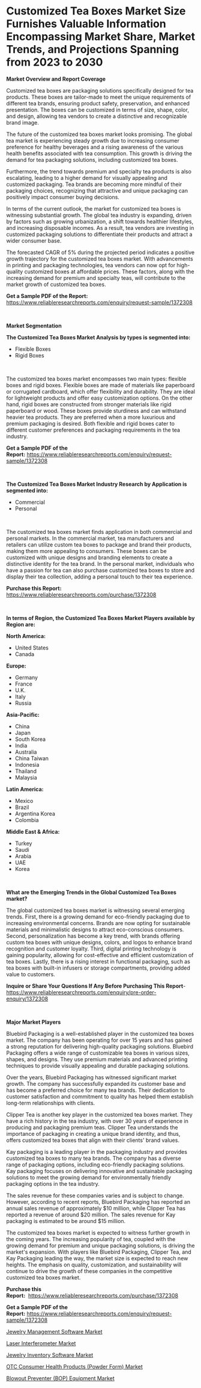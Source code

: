 <p><h1>Customized Tea Boxes Market Size Furnishes Valuable Information Encompassing Market Share, Market Trends, and Projections Spanning from 2023 to 2030</h1></p><p><strong>Market Overview and Report Coverage</strong></p>
<p><p>Customized tea boxes are packaging solutions specifically designed for tea products. These boxes are tailor-made to meet the unique requirements of different tea brands, ensuring product safety, preservation, and enhanced presentation. The boxes can be customized in terms of size, shape, color, and design, allowing tea vendors to create a distinctive and recognizable brand image.</p><p>The future of the customized tea boxes market looks promising. The global tea market is experiencing steady growth due to increasing consumer preference for healthy beverages and a rising awareness of the various health benefits associated with tea consumption. This growth is driving the demand for tea packaging solutions, including customized tea boxes.</p><p>Furthermore, the trend towards premium and specialty tea products is also escalating, leading to a higher demand for visually appealing and customized packaging. Tea brands are becoming more mindful of their packaging choices, recognizing that attractive and unique packaging can positively impact consumer buying decisions.</p><p>In terms of the current outlook, the market for customized tea boxes is witnessing substantial growth. The global tea industry is expanding, driven by factors such as growing urbanization, a shift towards healthier lifestyles, and increasing disposable incomes. As a result, tea vendors are investing in customized packaging solutions to differentiate their products and attract a wider consumer base.</p><p>The forecasted CAGR of 5% during the projected period indicates a positive growth trajectory for the customized tea boxes market. With advancements in printing and packaging technologies, tea vendors can now opt for high-quality customized boxes at affordable prices. These factors, along with the increasing demand for premium and specialty teas, will contribute to the market growth of customized tea boxes.</p></p>
<p><strong>Get a Sample PDF of the Report:</strong> <a href="https://www.reliableresearchreports.com/enquiry/request-sample/1372308">https://www.reliableresearchreports.com/enquiry/request-sample/1372308</a></p>
<p>&nbsp;</p>
<p><strong>Market Segmentation</strong></p>
<p><strong>The Customized Tea Boxes Market Analysis by types is segmented into:</strong></p>
<p><ul><li>Flexible Boxes</li><li>Rigid Boxes</li></ul></p>
<p>&nbsp;</p>
<p><p>The customized tea boxes market encompasses two main types: flexible boxes and rigid boxes. Flexible boxes are made of materials like paperboard or corrugated cardboard, which offer flexibility and durability. They are ideal for lightweight products and offer easy customization options. On the other hand, rigid boxes are constructed from stronger materials like rigid paperboard or wood. These boxes provide sturdiness and can withstand heavier tea products. They are preferred when a more luxurious and premium packaging is desired. Both flexible and rigid boxes cater to different customer preferences and packaging requirements in the tea industry.</p></p>
<p><strong>Get a Sample PDF of the Report:</strong>&nbsp;<a href="https://www.reliableresearchreports.com/enquiry/request-sample/1372308">https://www.reliableresearchreports.com/enquiry/request-sample/1372308</a></p>
<p>&nbsp;</p>
<p><strong>The Customized Tea Boxes Market Industry Research by Application is segmented into:</strong></p>
<p><ul><li>Commercial</li><li>Personal</li></ul></p>
<p>&nbsp;</p>
<p><p>The customized tea boxes market finds application in both commercial and personal markets. In the commercial market, tea manufacturers and retailers can utilize custom tea boxes to package and brand their products, making them more appealing to consumers. These boxes can be customized with unique designs and branding elements to create a distinctive identity for the tea brand. In the personal market, individuals who have a passion for tea can also purchase customized tea boxes to store and display their tea collection, adding a personal touch to their tea experience.</p></p>
<p><strong>Purchase this Report:</strong>&nbsp; <a href="https://www.reliableresearchreports.com/purchase/1372308">https://www.reliableresearchreports.com/purchase/1372308</a></p>
<p>&nbsp;</p>
<p><strong>In terms of Region, the Customized Tea Boxes Market Players available by Region are:</strong></p>
<p>
    <p> <strong> North America: </strong>
        <ul>
            <li>United States</li>
            <li>Canada</li>
        </ul>
        </p> 
    <p> <strong> Europe: </strong>
        <ul>
            <li>Germany</li>
            <li>France</li>
            <li>U.K.</li>
            <li>Italy</li>
            <li>Russia</li>
        </ul>
        </p> 
    <p> <strong> Asia-Pacific: </strong>
        <ul>
            <li>China</li>
            <li>Japan</li>
            <li>South Korea</li>
            <li>India</li>
            <li>Australia</li>
            <li>China Taiwan</li>
            <li>Indonesia</li>
            <li>Thailand</li>
            <li>Malaysia</li>
        </ul>
        </p> 
    <p> <strong> Latin America: </strong>
        <ul>
            <li>Mexico</li>
            <li>Brazil</li>
            <li>Argentina Korea</li>
            <li>Colombia</li>
        </ul>
        </p> 
    <p> <strong> Middle East & Africa: </strong>
        <ul>
            <li>Turkey</li>
            <li>Saudi</li>
            <li>Arabia</li>
            <li>UAE</li>
            <li>Korea</li>
        </ul>
    </p>
    </p>
<p>&nbsp;</p>
<p><strong>What are the Emerging Trends in the Global Customized Tea Boxes market?</strong></p>
<p><p>The global customized tea boxes market is witnessing several emerging trends. First, there is a growing demand for eco-friendly packaging due to increasing environmental concerns. Brands are now opting for sustainable materials and minimalistic designs to attract eco-conscious consumers. Second, personalization has become a key trend, with brands offering custom tea boxes with unique designs, colors, and logos to enhance brand recognition and customer loyalty. Third, digital printing technology is gaining popularity, allowing for cost-effective and efficient customization of tea boxes. Lastly, there is a rising interest in functional packaging, such as tea boxes with built-in infusers or storage compartments, providing added value to customers.</p></p>
<p><strong>Inquire or Share Your Questions If Any Before Purchasing This Report</strong>- <a href="https://www.reliableresearchreports.com/enquiry/pre-order-enquiry/1372308">https://www.reliableresearchreports.com/enquiry/pre-order-enquiry/1372308</a></p>
<p>&nbsp;</p>
<p><strong>Major Market Players</strong></p>
<p><p>Bluebird Packaging is a well-established player in the customized tea boxes market. The company has been operating for over 15 years and has gained a strong reputation for delivering high-quality packaging solutions. Bluebird Packaging offers a wide range of customizable tea boxes in various sizes, shapes, and designs. They use premium materials and advanced printing techniques to provide visually appealing and durable packaging solutions.</p><p>Over the years, Bluebird Packaging has witnessed significant market growth. The company has successfully expanded its customer base and has become a preferred choice for many tea brands. Their dedication to customer satisfaction and commitment to quality has helped them establish long-term relationships with clients.</p><p>Clipper Tea is another key player in the customized tea boxes market. They have a rich history in the tea industry, with over 30 years of experience in producing and packaging premium teas. Clipper Tea understands the importance of packaging in creating a unique brand identity, and thus, offers customized tea boxes that align with their clients' brand values.</p><p>Kay packaging is a leading player in the packaging industry and provides customized tea boxes to many tea brands. The company has a diverse range of packaging options, including eco-friendly packaging solutions. Kay packaging focuses on delivering innovative and sustainable packaging solutions to meet the growing demand for environmentally friendly packaging options in the tea industry.</p><p>The sales revenue for these companies varies and is subject to change. However, according to recent reports, Bluebird Packaging has reported an annual sales revenue of approximately $10 million, while Clipper Tea has reported a revenue of around $20 million. The sales revenue for Kay packaging is estimated to be around $15 million.</p><p>The customized tea boxes market is expected to witness further growth in the coming years. The increasing popularity of tea, coupled with the growing demand for premium and unique packaging solutions, is driving the market's expansion. With players like Bluebird Packaging, Clipper Tea, and Kay Packaging leading the way, the market size is expected to reach new heights. The emphasis on quality, customization, and sustainability will continue to drive the growth of these companies in the competitive customized tea boxes market.</p></p>
<p><strong>Purchase this Report:</strong>&nbsp;&nbsp;<a href="https://www.reliableresearchreports.com/purchase/1372308">https://www.reliableresearchreports.com/purchase/1372308</a></p>
<p></p>
<p><strong>Get a Sample PDF of the Report:</strong>&nbsp;<a href="https://www.reliableresearchreports.com/enquiry/request-sample/1372308">https://www.reliableresearchreports.com/enquiry/request-sample/1372308</a></p>
<p><p><a href="https://medium.com/@vidyap2912/jewelry-management-software-market-size-cagr-trends-2024-2030-2af2e59f6704">Jewelry Management Software Market</a></p><p><a href="https://www.linkedin.com/pulse/laser-interferometer-market-size-2023-2030-global-industrial-fmtec/">Laser Interferometer Market</a></p><p><a href="https://medium.com/@v27092023/jewelry-inventory-software-market-size-cagr-trends-2024-2030-7e07956c3d8c">Jewelry Inventory Software Market</a></p><p><a href="https://github.com/aliciawhite5576/Market-Research-Report-List-1/blob/main/otc-consumer-health-products-powder-form-market.md">OTC Consumer Health Products (Powder Form) Market</a></p><p><a href="https://github.com/provorikovar/Market-Research-Report-List-1/blob/main/blowout-preventer-bop-equipment-market.md">Blowout Preventer (BOP) Equipment Market</a></p></p>